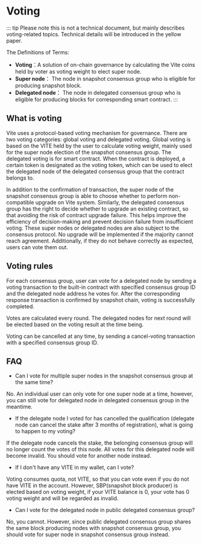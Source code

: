 # Voting

::: tip
Please note this is not a technical document, but mainly describes voting-related topics. Technical details will be introduced in the yellow paper.

The Definitions of Terms:
* **Voting**：A solution of on-chain governance by calculating the Vite coins held by voter as voting weight to elect super node.
* **Super node**： The node in snapshot consensus group who is eligible for producing snapshot block.
* **Delegated node**： The node in delegated consensus group who is eligible for producing blocks for corresponding smart contract.
:::

## What is voting

Vite uses a protocol-based voting mechanism for governance. There are two voting categories: global voting and delegated voting. Global voting is based on the VITE held by the user to calculate voting weight, mainly used for the super node election of the snapshot consensus group. The delegated voting is for smart contract. When the contract is deployed, a certain token is designated as the voting token, which can be used to elect the delegated node of the delegated consensus group that the contract belongs to.

In addition to the confirmation of transaction, the super node of the snapshot consensus group is able to choose whether to perform non-compatible upgrade on Vite system. Similarly, the delegated consensus group has the right to decide whether to upgrade an existing contract, so that avoiding the risk of contract upgrade failure. This helps improve the efficiency of decision-making and prevent decision failure from insufficient voting. These super nodes or delegated nodes are also subject to the consensus protocol. No upgrade will be implemented if the majority cannot reach agreement. Additionally, if they do not behave correctly as expected, users can vote them out.

## Voting rules

For each consensus group, user can vote for a delegated node by sending a voting transaction to the built-in contract with specified consensus group ID and the delegated node address he votes for. After the corresponding response transaction is confirmed by snapshot chain, voting is successfully completed.

Votes are calculated every round. The delegated nodes for next round will be elected based on the voting result at the time being.

Voting can be cancelled at any time, by sending a cancel-voting transaction with a specified consensus group ID.

## FAQ

* Can I vote for multiple super nodes in the snapshot consensus group at the same time?

No. An individual user can only vote for one super node at a time, however, you can still vote for delegated node in delegated consensus group in the meantime.

* If the delegate node I voted for has cancelled the qualification (delegate node can cancel the stake after 3 months of registration), what is going to happen to my voting?

If the delegate node cancels the stake, the belonging consensus group will no longer count the votes of this node. All votes for this delegated node will become invalid. You should vote for another node instead.

* If I don't have any VITE in my wallet, can I vote?

Voting consumes quota, not VITE, so that you can vote even if you do not have VITE in the account. However, SBP(snapshot block producer) is elected based on voting weight, if your VITE balance is 0, your vote has 0 voting weight and will be regarded as invalid.

* Can I vote for the delegated node in public delegated consensus group?

No, you cannot. However, since public delegated consensus group shares the same block producing nodes with snapshot consensus group, you should vote for super node in snapshot consensus group instead.
